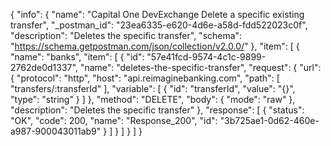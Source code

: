 {
  "info": {
    "name": "Capital One DevExchange Delete a specific existing transfer",
    "_postman_id": "23ea6335-e620-4d6e-a58d-fdd522023c0f",
    "description": "Deletes the specific transfer",
    "schema": "https://schema.getpostman.com/json/collection/v2.0.0/"
  },
  "item": [
    {
      "name": "banks",
      "item": [
        {
          "id": "57e41fcd-9574-4c1c-9899-2762de0d1337",
          "name": "deletes-the-specific-transfer",
          "request": {
            "url": {
              "protocol": "http",
              "host": "api.reimaginebanking.com",
              "path": [
                "transfers/:transferId"
              ],
              "variable": [
                {
                  "id": "transferId",
                  "value": "{}",
                  "type": "string"
                }
              ]
            },
            "method": "DELETE",
            "body": {
              "mode": "raw"
            },
            "description": "Deletes the specific transfer"
          },
          "response": [
            {
              "status": "OK",
              "code": 200,
              "name": "Response_200",
              "id": "3b725ae1-0d62-460e-a987-900043011ab9"
            }
          ]
        }
      ]
    }
  ]
}